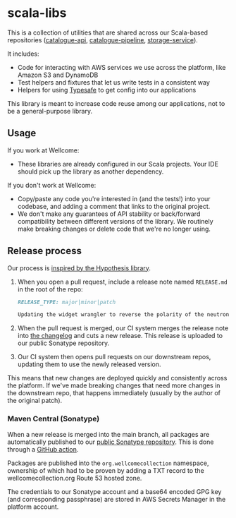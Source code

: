 # scala-libs

This is a collection of utilities that are shared across our Scala-based repositories ([catalogue-api], [catalogue-pipeline], [storage-service]).

It includes:

*   Code for interacting with AWS services we use across the platform, like Amazon S3 and DynamoDB
*   Test helpers and fixtures that let us write tests in a consistent way
*   Helpers for using [Typesafe] to get config into our applications

This library is meant to increase code reuse among our applications, not to be a general-purpose library.

[catalogue-api]: https://github.com/wellcomecollection/catalogue-api
[catalogue-pipeline]: https://github.com/wellcomecollection/catalogue-pipeline
[storage-service]: https://github.com/wellcomecollection/storage-service
[elastic4s]: https://github.com/sksamuel/elastic4s
[Typesafe]: https://lightbend.github.io/config/


## Usage

If you work at Wellcome:

*   These libraries are already configured in our Scala projects.
    Your IDE should pick up the library as another dependency.

If you don't work at Wellcome:

*   Copy/paste any code you're interested in (and the tests!) into your codebase, and adding a comment that links to the original project.
*   We don't make any guarantees of API stability or back/forward compatibility between different versions of the library.
    We routinely make breaking changes or delete code that we're no longer using.



## Release process

Our process is [inspired by the Hypothesis library](https://hypothesis.works/articles/continuous-releases/).

1.  When you open a pull request, include a release note named `RELEASE.md` in the root of the repo:

    ```md
    RELEASE_TYPE: major|minor|patch

    Updating the widget wrangler to reverse the polarity of the neutron flow.
    ```

2.  When the pull request is merged, our CI system merges the release note into [the changelog](./CHANGELOG.md) and cuts a new release.
    This release is uploaded to our public Sonatype repository.

3.  Our CI system then opens pull requests on our downstream repos, updating them to use the newly released version.

This means that new changes are deployed quickly and consistently across the platform.
If we've made breaking changes that need more changes in the downstream repo, that happens immediately (usually by the author of the original patch).

### Maven Central (Sonatype)

When a new release is merged into the main branch, all packages are automatically published to our [public Sonatype repository](https://central.sonatype.com/namespace/org.wellcomecollection).
This is done through a [GitHub action](.github/workflows/release.yml).

Packages are published into the `org.wellcomecollection` namespace, ownership of which had to be proven by adding a TXT record to the wellcomecollection.org Route 53 hosted zone. 

The credentials to our Sonatype account and a base64 encoded GPG key (and corresponding passphrase) are stored in AWS Secrets Manager in the platform account.
